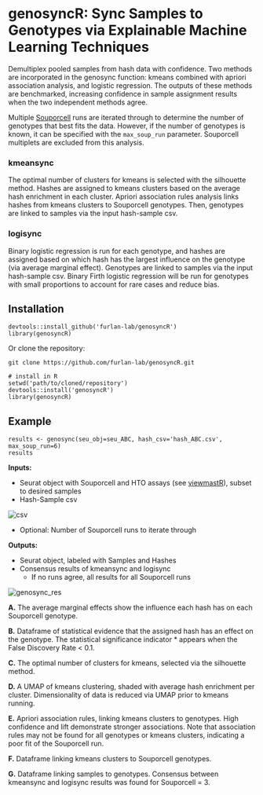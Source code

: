 # genosyncR: Sync Samples to Genotypes via Explainable Machine Learning Techniques

Demultiplex pooled samples from hash data with confidence. Two methods are incorporated in the genosync function: kmeans combined with apriori association analysis, and logistic regression. The outputs of these methods are benchmarked, increasing confidence in sample assignment results when the two independent methods agree.

Multiple [Souporcell](https://github.com/wheaton5/souporcell) runs are iterated through to determine the number of genotypes that best fits the data. However, if the number of genotypes is known, it can be specified with the `max_soup_run` parameter. Souporcell multiplets are excluded from this analysis. 
    
### kmeansync    
The optimal number of clusters for kmeans is selected with the silhouette method. Hashes are assigned to kmeans clusters based on the average hash enrichment in each cluster. Apriori association rules analysis
links hashes from kmeans clusters to Souporcell genotypes. Then, genotypes are linked to samples via the input hash-sample csv. 
    
### logisync
Binary logistic regression is run for each genotype, and hashes are assigned based on which hash has the largest influence on the genotype (via average marginal effect). Genotypes are linked to samples via the input hash-sample csv. Binary Firth logistic regression will be run for genotypes with small proportions to account for rare cases and reduce bias.

## Installation
```
devtools::install_github('furlan-lab/genosyncR')
library(genosyncR)
```

Or clone the repository:
```
git clone https://github.com/furlan-lab/genosyncR.git
```

```
# install in R
setwd('path/to/cloned/repository')
devtools::install('genosyncR')
library(genosyncR)
```

## Example
```
results <- genosync(seu_obj=seu_ABC, hash_csv='hash_ABC.csv', max_soup_run=6)
results
```

**Inputs:**
* Seurat object with Souporcell and HTO assays (see [viewmastR](https://furlan-lab.github.io/viewmastR/reference/add_souporcell_seurat.html)), subset to desired samples
* Hash-Sample csv

![csv](https://github.com/user-attachments/assets/0196f893-3172-4552-8a08-5c728eb2e59a)
* Optional: Number of Souporcell runs to iterate through


**Outputs:**
* Seurat object, labeled with Samples and Hashes
* Consensus results of kmeansync and logisync
     * If no runs agree, all results for all Souporcell runs



![genosync_res](https://github.com/user-attachments/assets/34178109-0cc3-426e-ae19-5e12a78e0c9a)

**A.** The average marginal effects show the influence each hash has on each Souporcell genotype.

**B.** Dataframe of statistical evidence that the assigned hash has an effect on the genotype. The statistical significance indicator * appears when the False Discovery Rate < 0.1.

**C.** The optimal number of clusters for kmeans, selected via the silhouette method.

**D.** A UMAP of kmeans clustering, shaded with average hash enrichment per cluster. Dimensionality of data is reduced via UMAP prior to kmeans running.

**E.** Apriori association rules, linking kmeans clusters to genotypes. High confidence and lift demonstrate stronger associations. Note that association rules may not be found for all genotypes or kmeans clusters, indicating a poor fit of the Souporcell run.

**F.** Dataframe linking kmeans clusters to Souporcell genotypes.

**G.** Dataframe linking samples to genotypes. Consensus between kmeansync and logisync results was found for Souporcell = 3.






